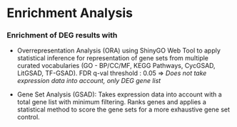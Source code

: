 # Enrichment Analysis

### Enrichment of DEG results with 
* Overrepresentation Analysis (ORA) using ShinyGO Web Tool to apply statistical inference for representation of gene sets from multiple curated vocabularies (GO - BP/CC/MF, KEGG Pathways, CycGSAD, LitGSAD, TF-GSAD). FDR q-val threshold : 0.05 $\Rightarrow$ _Does not take expression data into account, only DEG gene list_

* Gene Set Analysis (GSAD): Takes expression data into account with a total gene list with minimum filtering. Ranks genes and applies a statistical method to score the gene sets for a more exhaustive gene set control.
